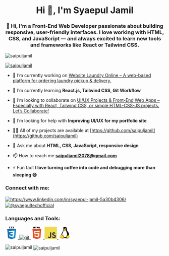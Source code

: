 <h1 align="center">Hi 👋, I'm Syaepul Jamil</h1>
<h3 align="center">👋 Hi, I'm a Front-End Web Developer passionate about building responsive, user-friendly interfaces. I love working with HTML, CSS, and JavaScript — and always excited to learn new tools and frameworks like React or Tailwind CSS.</h3>

<p align="left"> <img src="https://komarev.com/ghpvc/?username=saipuljamil&label=Profile%20views&color=0e75b6&style=flat" alt="saipuljamil" /> </p>

<p align="left"> <a href="https://github.com/ryo-ma/github-profile-trophy"><img src="https://github-profile-trophy.vercel.app/?username=saipuljamil" alt="saipuljamil" /></a> </p>

- 🔭 I’m currently working on [Website Laundry Online – A web-based platform for ordering laundry pickup & delivery.](private)

- 🌱 I’m currently learning **React.js, Tailwind CSS, Git Workflow**

- 👯 I’m looking to collaborate on [UI/UX Projects & Front-End Web Apps – Especially with React, Tailwind CSS, or simple HTML-CSS-JS projects. Let’s Collaborate!](https://github.com/saipuljamil)

- 🤝 I’m looking for help with **Improving UI/UX for my portfolio site**

- 👨‍💻 All of my projects are available at [https://github.com/saipuljamil](https://github.com/saipuljamil)

- 💬 Ask me about **HTML, CSS, JavaScript, responsive design**

- 📫 How to reach me **saipuljamil2078@gmail.com**

- ⚡ Fun fact **I love turning coffee into code and debugging more than sleeping 😄**

<h3 align="left">Connect with me:</h3>
<p align="left">
<a href="https://linkedin.com/in/https://www.linkedin.com/in/syaepul-jamil-5a30b4306/" target="blank"><img align="center" src="https://raw.githubusercontent.com/rahuldkjain/github-profile-readme-generator/master/src/images/icons/Social/linked-in-alt.svg" alt="https://www.linkedin.com/in/syaepul-jamil-5a30b4306/" height="30" width="40" /></a>
<a href="https://www.youtube.com/c/@syaepultechofficial" target="blank"><img align="center" src="https://raw.githubusercontent.com/rahuldkjain/github-profile-readme-generator/master/src/images/icons/Social/youtube.svg" alt="@syaepultechofficial" height="30" width="40" /></a>
</p>

<h3 align="left">Languages and Tools:</h3>
<p align="left"> <a href="https://www.w3schools.com/css/" target="_blank" rel="noreferrer"> <img src="https://raw.githubusercontent.com/devicons/devicon/master/icons/css3/css3-original-wordmark.svg" alt="css3" width="40" height="40"/> </a> <a href="https://git-scm.com/" target="_blank" rel="noreferrer"> <img src="https://www.vectorlogo.zone/logos/git-scm/git-scm-icon.svg" alt="git" width="40" height="40"/> </a> <a href="https://www.w3.org/html/" target="_blank" rel="noreferrer"> <img src="https://raw.githubusercontent.com/devicons/devicon/master/icons/html5/html5-original-wordmark.svg" alt="html5" width="40" height="40"/> </a> <a href="https://developer.mozilla.org/en-US/docs/Web/JavaScript" target="_blank" rel="noreferrer"> <img src="https://raw.githubusercontent.com/devicons/devicon/master/icons/javascript/javascript-original.svg" alt="javascript" width="40" height="40"/> </a> <a href="https://www.linux.org/" target="_blank" rel="noreferrer"> <img src="https://raw.githubusercontent.com/devicons/devicon/master/icons/linux/linux-original.svg" alt="linux" width="40" height="40"/> </a> </p>

<p><img align="left" src="https://github-readme-stats.vercel.app/api/top-langs?username=saipuljamil&show_icons=true&locale=en&layout=compact" alt="saipuljamil" /></p>

<p>&nbsp;<img align="center" src="https://github-readme-stats.vercel.app/api?username=saipuljamil&show_icons=true&locale=en" alt="saipuljamil" /></p>
